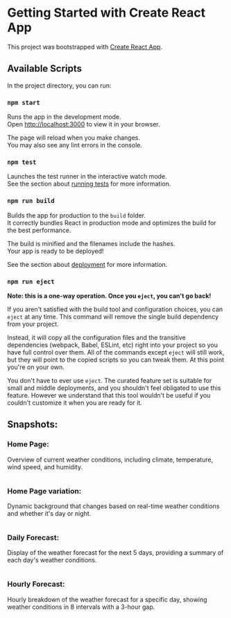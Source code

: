 # Getting Started with Create React App

This project was bootstrapped with [Create React App](https://github.com/facebook/create-react-app).

## Available Scripts

In the project directory, you can run:

### `npm start`

Runs the app in the development mode.\
Open [http://localhost:3000](http://localhost:3000) to view it in your browser.

The page will reload when you make changes.\
You may also see any lint errors in the console.

### `npm test`

Launches the test runner in the interactive watch mode.\
See the section about [running tests](https://facebook.github.io/create-react-app/docs/running-tests) for more information.

### `npm run build`

Builds the app for production to the `build` folder.\
It correctly bundles React in production mode and optimizes the build for the best performance.

The build is minified and the filenames include the hashes.\
Your app is ready to be deployed!

See the section about [deployment](https://facebook.github.io/create-react-app/docs/deployment) for more information.

### `npm run eject`

**Note: this is a one-way operation. Once you `eject`, you can't go back!**

If you aren't satisfied with the build tool and configuration choices, you can `eject` at any time. This command will remove the single build dependency from your project.

Instead, it will copy all the configuration files and the transitive dependencies (webpack, Babel, ESLint, etc) right into your project so you have full control over them. All of the commands except `eject` will still work, but they will point to the copied scripts so you can tweak them. At this point you're on your own.

You don't have to ever use `eject`. The curated feature set is suitable for small and middle deployments, and you shouldn't feel obligated to use this feature. However we understand that this tool wouldn't be useful if you couldn't customize it when you are ready for it.

## Snapshots:

### Home Page:
Overview of current weather conditions, including climate, temperature, wind speed, and humidity.

<img src = "https://github.com/Thanmai24/weather-forecast/blob/main/images/Home.png" alt="" />

### Home Page variation:
Dynamic background that changes based on real-time weather conditions and whether it's day or night.

<img src = "https://github.com/Thanmai24/weather-forecast/blob/main/images/home2.png" alt=""/>

### Daily Forecast:
Display of the weather forecast for the next 5 days, providing a summary of each day's weather conditions.

<img src = "https://github.com/Thanmai24/weather-forecast/blob/main/images/DailyForecast.png" alt=""/>

### Hourly Forecast:
Hourly breakdown of the weather forecast for a specific day, showing weather conditions in 8 intervals with a 3-hour gap.

<img src = "https://github.com/Thanmai24/weather-forecast/blob/main/images/hourlyForecast.png" alt= "" />


